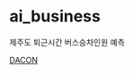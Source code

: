 # ai_business
제주도 퇴근시간 버스승차인원 예측

[DACON](https://dacon.io/competitions/official/229255/overview/description)
